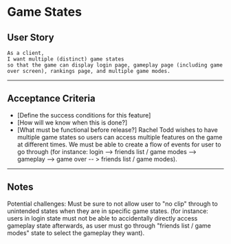 # Game States

## **User Story**
    As a client,
    I want multiple (distinct) game states
    so that the game can display login page, gameplay page (including game over screen), rankings page, and multiple game modes.
---

## **Acceptance Criteria**
- [Define the success conditions for this feature]
- [How will we know when this is done?]
- [What must be functional before release?]
Rachel Todd wishes to have multiple game states so users can access multiple features on the game at different times. We must be able to create a flow of events for user to go through (for instance: login --> friends list / game modes --> gameplay --> game over -- > friends list / game modes).

---

## **Notes**
Potential challenges: Must be sure to not allow user to "no clip" through to unintended states when they are in specific game states. (for instance: users in login state must not be able to accidentally directly access gameplay state afterwards, as user must go through "friends list / game modes" state to select the gameplay they want).